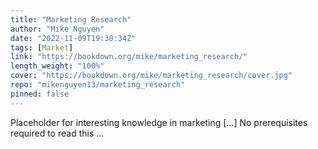 ```yaml
---
title: "Marketing Research"
author: "Mike Nguyen"
date: "2022-11-09T19:30:34Z"
tags: [Market]
link: "https://bookdown.org/mike/marketing_research/"
length_weight: "100%"
cover: "https://bookdown.org/mike/marketing_research/cover.jpg"
repo: "mikenguyen13/marketing_research"
pinned: false
---
```


Placeholder for interesting knowledge in marketing [...] No prerequisites required to read this ...
